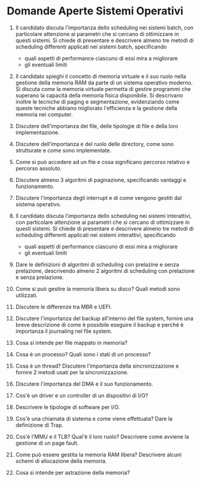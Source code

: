 # Domande Aperte Sistemi Operativi

1.  Il candidato discuta l'importanza dello scheduling nei sistemi batch, con particolare attenzione ai parametri che si cercano di ottimizzare in questi sistemi.
    Si chiede di presentare e descrivere almeno tre metodi di scheduling differenti applicati nei sistemi batch, specificando 
    - quali aspetti di performance ciascuno di essi mira a migliorare
    - gli eventuali limiti

2.  Il candidato spieghi il concetto di memoria virtuale e il suo ruolo nella gestione della memoria RAM da parte di un sistema operativo moderno.
    Si discuta come la memoria virtuale permetta di gestire programmi che superano la capacità della memoria fisica disponibile.
    Si descrivano inoltre le tecniche di paging e segmentazione, evidenziando come queste tecniche abbiano migliorato l'efficienza e la gestione della memoria nei computer.

3. Discutere dell'importanza dei file, delle tipologie di file e della loro implementazione.

4. Discutere dell'importanza e del ruolo delle directory, come sono strutturate e come sono implementate.

5. Come si può accedere ad un file e cosa significano percorso relativo e percorso assoluto.

6. Discutere almeno 3 algoritmi di paginazione, specificando vantaggi e funzionamento.

7. Discutere l'importanza degli interrupt e di come vengono gestiti dal sistema operativo.

8.  Il candidato discuta l'importanza dello scheduling nei sistemi interattivi, con particolare attenzione ai parametri che si cercano di ottimizzare in questi sistemi.
    Si chiede di presentare e descrivere almeno tre metodi di scheduling differenti applicati nei sistemi interattivi, specificando 
    - quali aspetti di performance ciascuno di essi mira a migliorare
    - gli eventuali limiti

9. Dare le definizioni di algoritmi di scheduling con prelazine e senza prelazione, descrivendo almeno 2 algoritmi di scheduling con prelazione e senza prelazione.

10. Come si può gestire la memoria libera su disco? Quali metodi sono utilizzati.

11. Discutere le differenze tra MBR e UEFI.

12. Discutere l'importanza del backup all'interno del file system, fornire una breve descrizione di come è possibile eseguire il backup e perché è importanza il journaling nel file 
    system.
 
13. Cosa si intende per file mappato in memoria?

14. Cosa è un processo? Quali sono i stati di un processo?

15. Cosa è un thread? Discutere l'importanza della sincronizzazione e fornire 2 metodi usati per la sincronizzazione.

16. Discutere l'importanza del DMA e il suo funzionamento.

17. Cos'è un driver e un controller di un dispositivi di I/O?

18. Descrivere le tipologie di software per I/O.

19. Cos'è una chiamata di sistema e come viene effettuata? Dare la definizione di Trap.

20. Cos'è l'MMU e il TLB? Qual'è il loro ruolo? Descrivere come avviene la gestione di un page fault.

21. Come può essere gestita la memoria RAM libera? Descrivere alcuni schemi di allocazione della memoria.

22. Cosa si intende per astrazione della memoria? 







